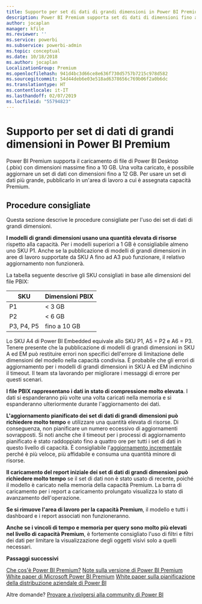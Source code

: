 ```yaml
---
title: Supporto per set di dati di grandi dimensioni in Power BI Premium
description: Power BI Premium supporta set di dati di dimensioni fino a 10 GB.
author: jocaplan
manager: kfile
ms.reviewer: ''
ms.service: powerbi
ms.subservice: powerbi-admin
ms.topic: conceptual
ms.date: 10/18/2018
ms.author: jocaplan
LocalizationGroup: Premium
ms.openlocfilehash: 941d4bc3d66ce8e636f730d5757b7215c978d582
ms.sourcegitcommit: 54d44deb6e03e518ad6378656c769b06f2a0b6dc
ms.translationtype: HT
ms.contentlocale: it-IT
ms.lasthandoff: 02/07/2019
ms.locfileid: "55794823"
---
```

# <a name="power-bi-premium-support-for-large-datasets"></a>Supporto per set di dati di grandi dimensioni in Power BI Premium

Power BI Premium supporta il caricamento di file di Power BI Desktop (.pbix) con dimensioni massime fino a 10 GB. Una volta caricato, è possibile aggiornare un set di dati con dimensioni fino a 12 GB. Per usare un set di dati più grande, pubblicarlo in un'area di lavoro a cui è assegnata capacità Premium.
 
## <a name="best-practices"></a>Procedure consigliate

Questa sezione descrive le procedure consigliate per l'uso dei set di dati di grandi dimensioni.

**I modelli di grandi dimensioni usano una quantità elevata di risorse** rispetto alla capacità. Per i modelli superiori a 1 GB è consigliabile almeno uno SKU P1. Anche se la pubblicazione di modelli di grandi dimensioni in aree di lavoro supportate da SKU A fino ad A3 può funzionare, il relativo aggiornamento non funzionerà.

La tabella seguente descrive gli SKU consigliati in base alle dimensioni del file PBIX:

   |SKU  |Dimensioni PBIX   |
   |---------|---------|
   |P1    | < 3 GB        |
   |P2    | < 6 GB        |
   |P3, P4, P5    | fino a 10 GB   |

Lo SKU A4 di Power BI Embedded equivale allo SKU P1, A5 = P2 e A6 = P3. Tenere presente che la pubblicazione di modelli di grandi dimensioni in SKU A ed EM può restituire errori non specifici dell'errore di limitazione delle dimensioni del modello nella capacità condivisa. È probabile che gli errori di aggiornamento per i modelli di grandi dimensioni in SKU A ed EM indichino il timeout. Il team sta lavorando per migliorare i messaggi di errore per questi scenari.

**I file PBIX rappresentano i dati in stato di compressione molto elevata**. I dati si espanderanno più volte una volta caricati nella memoria e si espanderanno ulteriormente durante l'aggiornamento dei dati.

**L'aggiornamento pianificato dei set di dati di grandi dimensioni può richiedere molto tempo** e utilizzare una quantità elevata di risorse. Di conseguenza, non pianificare un numero eccessivo di aggiornamenti sovrapposti. Si noti anche che il timeout per i processi di aggiornamento pianificato è stato raddoppiato fino a quattro ore per tutti i set di dati in questo livello di capacità. È consigliabile l'[aggiornamento incrementale](service-premium-incremental-refresh.md) perché è più veloce, più affidabile e consuma una quantità minore di risorse.

**Il caricamento del report iniziale dei set di dati di grandi dimensioni può richiedere molto tempo** se il set di dati non è stato usato di recente, poiché il modello è caricato nella memoria della capacità Premium. La barra di caricamento per i report a caricamento prolungato visualizza lo stato di avanzamento dell'operazione.

**Se si rimuove l'area di lavoro per la capacità Premium**, il modello e tutti i dashboard e i report associati non funzioneranno.

**Anche se i vincoli di tempo e memoria per query sono molto più elevati nel livello di capacità Premium**, è fortemente consigliato l'uso di filtri e filtri dei dati per limitare la visualizzazione degli oggetti visivi solo a quelli necessari.

**Passaggi successivi**

[Che cos'è Power BI Premium?](service-premium.md)
[Note sulla versione di Power BI Premium](service-premium-release-notes.md)
[White paper di Microsoft Power BI Premium](https://aka.ms/pbipremiumwhitepaper)
[White paper sulla pianificazione della distribuzione aziendale di Power BI](https://aka.ms/pbienterprisedeploy)

Altre domande? [Provare a rivolgersi alla community di Power BI](https://community.powerbi.com/)
